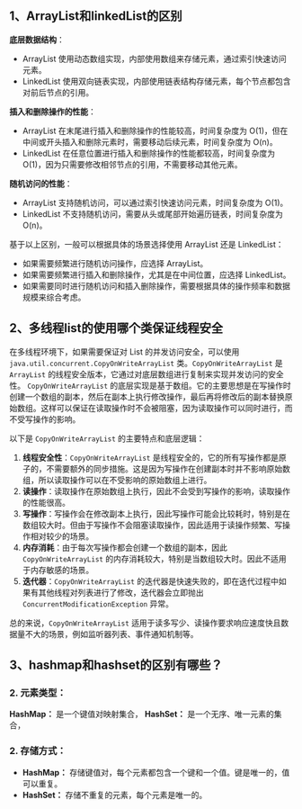 ## **1、ArrayList和linkedList的区别**
**底层数据结构**：

- ArrayList 使用动态数组实现，内部使用数组来存储元素，通过索引快速访问元素。
- LinkedList 使用双向链表实现，内部使用链表结构存储元素，每个节点都包含对前后节点的引用。

**插入和删除操作的性能**：

- ArrayList 在末尾进行插入和删除操作的性能较高，时间复杂度为 O(1)，但在中间或开头插入和删除元素时，需要移动后续元素，时间复杂度为 O(n)。
- LinkedList 在任意位置进行插入和删除操作的性能都较高，时间复杂度为 O(1)，因为只需要修改相邻节点的引用，不需要移动其他元素。

**随机访问的性能**：

- ArrayList 支持随机访问，可以通过索引快速访问元素，时间复杂度为 O(1)。
- LinkedList 不支持随机访问，需要从头或尾部开始遍历链表，时间复杂度为 O(n)。

基于以上区别，一般可以根据具体的场景选择使用 ArrayList 还是 LinkedList：

- 如果需要频繁进行随机访问操作，应选择 ArrayList。
- 如果需要频繁进行插入和删除操作，尤其是在中间位置，应选择 LinkedList。
- 如果需要同时进行随机访问和插入删除操作，需要根据具体的操作频率和数据规模来综合考虑。

## 2、多线程list的使用哪个类保证线程安全
在多线程环境下，如果需要保证对 List 的并发访问安全，可以使用 `java.util.concurrent.CopyOnWriteArrayList` 类。`CopyOnWriteArrayList` 是 `ArrayList` 的线程安全版本，它通过对底层数组进行复制来实现并发访问的安全性。
`CopyOnWriteArrayList` 的底层实现是基于数组。它的主要思想是在写操作时创建一个数组的副本，然后在副本上执行修改操作，最后再将修改后的副本替换原始数组。这样可以保证在读取操作时不会被阻塞，因为读取操作可以同时进行，而不受写操作的影响。

以下是 `CopyOnWriteArrayList` 的主要特点和底层逻辑：

1. **线程安全性**：`CopyOnWriteArrayList` 是线程安全的，它的所有写操作都是原子的，不需要额外的同步措施。这是因为写操作在创建副本时并不影响原始数组，所以读取操作可以在不受影响的原始数组上进行。
2. **读操作**：读取操作在原始数组上执行，因此不会受到写操作的影响，读取操作的性能很高。
3. **写操作**：写操作会在修改副本上执行，因此写操作可能会比较耗时，特别是在数组较大时。但由于写操作不会阻塞读取操作，因此适用于读操作频繁、写操作相对较少的场景。
4. **内存消耗**：由于每次写操作都会创建一个数组的副本，因此 `CopyOnWriteArrayList` 的内存消耗较大，特别是当数组较大时。因此不适用于内存敏感的场景。
5. **迭代器**：`CopyOnWriteArrayList` 的迭代器是快速失败的，即在迭代过程中如果有其他线程对列表进行了修改，迭代器会立即抛出 `ConcurrentModificationException` 异常。

总的来说，`CopyOnWriteArrayList` 适用于读多写少、读操作要求响应速度快且数据量不大的场景，例如监听器列表、事件通知机制等。

## 3、hashmap和hashset的区别有哪些？
### 2. 元素类型：
**HashMap：** 是一个键值对映射集合，
**HashSet：** 是一个无序、唯一元素的集合，

### 2. 存储方式：

- **HashMap：** 存储键值对，每个元素都包含一个键和一个值。键是唯一的，值可以重复。
- **HashSet：** 存储不重复的元素，每个元素是唯一的。
